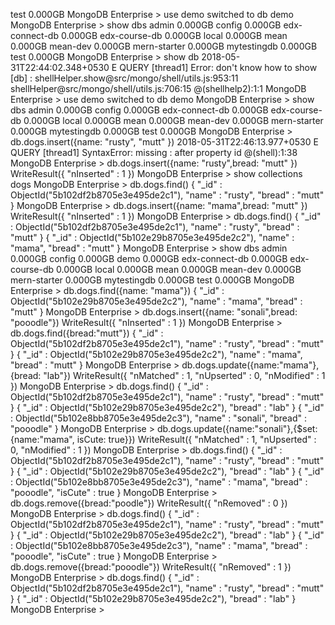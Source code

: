 test            0.000GB
MongoDB Enterprise > use demo
switched to db demo
MongoDB Enterprise > show dbs
admin           0.000GB
config          0.000GB
edx-connect-db  0.000GB
edx-course-db   0.000GB
local           0.000GB
mean            0.000GB
mean-dev        0.000GB
mern-starter    0.000GB
mytestingdb     0.000GB
test            0.000GB
MongoDB Enterprise > show db
2018-05-31T22:44:02.348+0530 E QUERY    [thread1] Error: don't know how to show [db] :
shellHelper.show@src/mongo/shell/utils.js:953:11
shellHelper@src/mongo/shell/utils.js:706:15
@(shellhelp2):1:1
MongoDB Enterprise > use demo
switched to db demo
MongoDB Enterprise > show dbs
admin           0.000GB
config          0.000GB
edx-connect-db  0.000GB
edx-course-db   0.000GB
local           0.000GB
mean            0.000GB
mean-dev        0.000GB
mern-starter    0.000GB
mytestingdb     0.000GB
test            0.000GB
MongoDB Enterprise > db.dogs.insert({name: "rusty", "mutt" })
2018-05-31T22:46:13.977+0530 E QUERY    [thread1] SyntaxError: missing : after property id @(shell):1:38
MongoDB Enterprise > db.dogs.insert({name: "rusty",bread: "mutt" })
WriteResult({ "nInserted" : 1 })
MongoDB Enterprise > show collections
dogs
MongoDB Enterprise > db.dogs.find()
{ "_id" : ObjectId("5b102df2b8705e3e495de2c1"), "name" : "rusty", "bread" : "mutt" }
MongoDB Enterprise > db.dogs.insert({name: "mama",bread: "mutt" })
WriteResult({ "nInserted" : 1 })
MongoDB Enterprise > db.dogs.find()
{ "_id" : ObjectId("5b102df2b8705e3e495de2c1"), "name" : "rusty", "bread" : "mutt" }
{ "_id" : ObjectId("5b102e29b8705e3e495de2c2"), "name" : "mama", "bread" : "mutt" }
MongoDB Enterprise > show dbs
admin           0.000GB
config          0.000GB
demo            0.000GB
edx-connect-db  0.000GB
edx-course-db   0.000GB
local           0.000GB
mean            0.000GB
mean-dev        0.000GB
mern-starter    0.000GB
mytestingdb     0.000GB
test            0.000GB
MongoDB Enterprise > db.dogs.find({name: "mama"})
{ "_id" : ObjectId("5b102e29b8705e3e495de2c2"), "name" : "mama", "bread" : "mutt" }
MongoDB Enterprise > db.dogs.insert({name: "sonali",bread: "pooodle"})
WriteResult({ "nInserted" : 1 })
MongoDB Enterprise > db.dogs.find({bread:"mutt"})
{ "_id" : ObjectId("5b102df2b8705e3e495de2c1"), "name" : "rusty", "bread" : "mutt" }
{ "_id" : ObjectId("5b102e29b8705e3e495de2c2"), "name" : "mama", "bread" : "mutt" }
MongoDB Enterprise > db.dogs.update({name:"mama"},{bread: "lab"})
WriteResult({ "nMatched" : 1, "nUpserted" : 0, "nModified" : 1 })
MongoDB Enterprise > db.dogs.find()
{ "_id" : ObjectId("5b102df2b8705e3e495de2c1"), "name" : "rusty", "bread" : "mutt" }
{ "_id" : ObjectId("5b102e29b8705e3e495de2c2"), "bread" : "lab" }
{ "_id" : ObjectId("5b102e8bb8705e3e495de2c3"), "name" : "sonali", "bread" : "pooodle" }
MongoDB Enterprise > db.dogs.update({name:"sonali"},{$set: {name:"mama", isCute: true}})
WriteResult({ "nMatched" : 1, "nUpserted" : 0, "nModified" : 1 })
MongoDB Enterprise > db.dogs.find()
{ "_id" : ObjectId("5b102df2b8705e3e495de2c1"), "name" : "rusty", "bread" : "mutt" }
{ "_id" : ObjectId("5b102e29b8705e3e495de2c2"), "bread" : "lab" }
{ "_id" : ObjectId("5b102e8bb8705e3e495de2c3"), "name" : "mama", "bread" : "pooodle", "isCute" : true }
MongoDB Enterprise > db.dogs.remove({bread:"poodle"})
WriteResult({ "nRemoved" : 0 })
MongoDB Enterprise > db.dogs.find()
{ "_id" : ObjectId("5b102df2b8705e3e495de2c1"), "name" : "rusty", "bread" : "mutt" }
{ "_id" : ObjectId("5b102e29b8705e3e495de2c2"), "bread" : "lab" }
{ "_id" : ObjectId("5b102e8bb8705e3e495de2c3"), "name" : "mama", "bread" : "pooodle", "isCute" : true }
MongoDB Enterprise > db.dogs.remove({bread:"pooodle"})
WriteResult({ "nRemoved" : 1 })
MongoDB Enterprise > db.dogs.find()
{ "_id" : ObjectId("5b102df2b8705e3e495de2c1"), "name" : "rusty", "bread" : "mutt" }
{ "_id" : ObjectId("5b102e29b8705e3e495de2c2"), "bread" : "lab" }
MongoDB Enterprise >